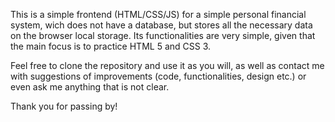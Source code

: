 This is a simple frontend (HTML/CSS/JS) for a simple personal financial system, wich does not have a database, but stores all the necessary data on the browser local storage. Its functionalities are very simple, given that the main focus is to practice HTML 5 and CSS 3.

Feel free to clone the repository and use it as you will, as well as contact me with suggestions of improvements (code, functionalities, design etc.) or even ask me anything that is not clear.

Thank you for passing by!
